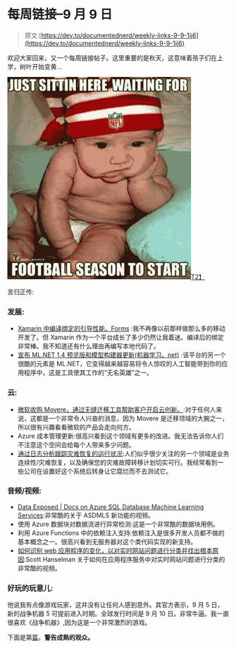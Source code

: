 # 每周链接–9 月 9 日

> 原文:[https://dev.to/documentednerd/weekly-links-9-9-1ij6](https://dev.to/documentednerd/weekly-links-9-9-1ij6)

欢迎大家回来，又一个每周链接帖子。这里重要的是秋天，这意味着孩子们在上学，树叶开始变黄…

[![See the source image](img/9974be3fd20ce970701434c5ea7fbe65.png)T2】](https://res.cloudinary.com/practicaldev/image/fetch/s--tMwmA9AY--/c_limit%2Cf_auto%2Cfl_progressive%2Cq_auto%2Cw_880/https://bettingarticles.files.wordpress.com/2015/06/football-season.jpg)

言归正传:

### [](#development)发展:

*   [Xamarin 中编译绑定的引导性能。Forms](https://devblogs.microsoft.com/xamarin/compiled-bindings-xamarin-forms/) :我不再像以前那样做那么多的移动开发了。但 Xamarin 作为一个平台成长了多少仍然让我着迷。编译后的绑定非常棒。我不知道还有什么理由再编写本地代码了。
*   [宣布 ML.NET 1.4 预览版和模型构建器更新(机器学习。net)](https://devblogs.microsoft.com/dotnet/announcing-ml-net-1-4-preview-and-model-builder-updates-machine-learning-for-net/) :该平台的另一个很酷的元素是 ML.NET，它变得越来越容易将令人惊叹的人工智能带到你的应用程序中，这是工具使其工作的“无名英雄”之一。

### [](#cloud)云:

*   [微软收购 Movere，通过无缝迁移工具帮助客户开启云创新。](https://azure.microsoft.com/en-us/blog/microsoft-acquires-movere-to-help-customers-unlock-cloud-innovation-with-seamless-migration-tools/):对于任何人来说，这都是一个非常令人兴奋的消息，因为 Movere 是迁移领域的大腕之一，所以很有兴趣看看微软的产品会走向何方。
*   Azure 成本管理更新:很高兴看到这个领域有更多的改进。我无法告诉你人们不注意这个空间会给每个人带来多少问题。
*   [通过日志分析跟踪灾难恢复的运行状况](https://azure.microsoft.com/en-us/blog/track-the-health-of-your-disaster-recovery-with-log-analytics/):人们似乎很少关注的另一个领域是业务连续性/灾难恢复，以及确保您的灾难故障转移计划切实可行。我经常看到一些公司在设置好这个系统后转身让它腐烂而不去测试它。

### [](#audio-video)音频/视频:

*   [Data Exposed | Docs on Azure SQL Database Machine Learning Services](https://channel9.msdn.com/Shows/Data-Exposed/Data-Exposed--Docs-on-Azure-SQL-Database-Machine-Learning-Services):非常酷的关于 ASDMLS 新功能的视频。
*   使用 Azure 数据块对数据流进行异常检测:这是一个非常酷的数据块用例。
*   利用 Azure Functions 中的依赖注入支持:依赖注入是很多开发人员都不做的基本概念之一。很高兴看到无服务器对这个类代码实现的新支持。
*   [如何识别 web 应用程序的变化，以对实时网站问题进行分类并找出根本原因](https://channel9.msdn.com/Shows/Azure-Friday/How-to-identify-web-app-changes-to-triage-and-root-cause-live-site-issues):Scott Hanselman 关于如何在应用程序服务中对实时网站问题进行分类的非常酷的视频。

### [](#fun-stuff)好玩的玩意儿:

他说我有点像游戏玩家，这并没有让任何人感到意外。其官方表示，9 月 5 日，新的战争机器 5 可提前进入时期。全球发行时间是 9 月 10 日。非常牛逼。我一直很喜欢《战争机器》,因为这是一个非常激烈的游戏。

下面是第[篇](https://news.xbox.com/en-us/2019/09/05/gears-5-early-access-begins-tonight-the-chain-debuts-in-nfl-season-opener/)。**警告成熟的观众。**